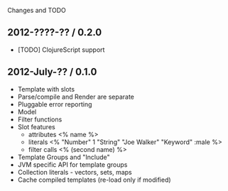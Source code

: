 Changes and TODO


## 2012-????-?? / 0.2.0

* [TODO] ClojureScript support


## 2012-July-?? / 0.1.0

* Template with slots
* Parse/compile and Render are separate
* Pluggable error reporting
* Model
* Filter functions
* Slot features
    * attributes   <% name %>
    * literals     <% "Number" 1 "String" "Joe Walker" "Keyword" :male %>
    * filter calls <% (second name) %>
* Template Groups and "Include"
* JVM specific API for template groups
* Collection literals - vectors, sets, maps
* Cache compiled templates (re-load only if modified)

